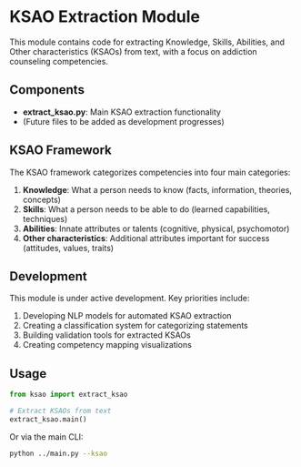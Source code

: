 # KSAO Extraction Module

This module contains code for extracting Knowledge, Skills, Abilities, and Other characteristics (KSAOs) from text, with a focus on addiction counseling competencies.

## Components

- **extract_ksao.py**: Main KSAO extraction functionality
- (Future files to be added as development progresses)

## KSAO Framework

The KSAO framework categorizes competencies into four main categories:

1. **Knowledge**: What a person needs to know (facts, information, theories, concepts)
2. **Skills**: What a person needs to be able to do (learned capabilities, techniques)
3. **Abilities**: Innate attributes or talents (cognitive, physical, psychomotor)
4. **Other characteristics**: Additional attributes important for success (attitudes, values, traits)

## Development

This module is under active development. Key priorities include:

1. Developing NLP models for automated KSAO extraction
2. Creating a classification system for categorizing statements
3. Building validation tools for extracted KSAOs
4. Creating competency mapping visualizations

## Usage

```python
from ksao import extract_ksao

# Extract KSAOs from text
extract_ksao.main()
```

Or via the main CLI:

```bash
python ../main.py --ksao
```